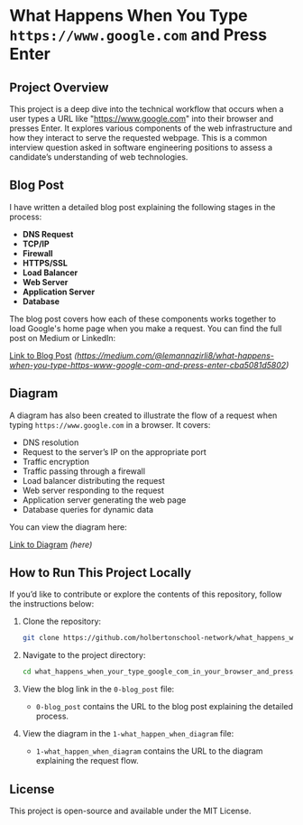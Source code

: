 # What Happens When You Type `https://www.google.com` and Press Enter

## Project Overview
This project is a deep dive into the technical workflow that occurs when a user types a URL like "https://www.google.com" into their browser and presses Enter. It explores various components of the web infrastructure and how they interact to serve the requested webpage. This is a common interview question asked in software engineering positions to assess a candidate’s understanding of web technologies.

## Blog Post
I have written a detailed blog post explaining the following stages in the process:
- **DNS Request**
- **TCP/IP**
- **Firewall**
- **HTTPS/SSL**
- **Load Balancer**
- **Web Server**
- **Application Server**
- **Database**

The blog post covers how each of these components works together to load Google's home page when you make a request. You can find the full post on Medium or LinkedIn:

[Link to Blog Post](#) _(https://medium.com/@lemannazirli8/what-happens-when-you-type-https-www-google-com-and-press-enter-cba5081d5802)_

## Diagram
A diagram has also been created to illustrate the flow of a request when typing `https://www.google.com` in a browser. It covers:
- DNS resolution
- Request to the server’s IP on the appropriate port
- Traffic encryption
- Traffic passing through a firewall
- Load balancer distributing the request
- Web server responding to the request
- Application server generating the web page
- Database queries for dynamic data

You can view the diagram here:

[Link to Diagram](#) _(here)_

## How to Run This Project Locally
If you’d like to contribute or explore the contents of this repository, follow the instructions below:

1. Clone the repository:
    ```bash
    git clone https://github.com/holbertonschool-network/what_happens_when_your_type_google_com_in_your_browser_and_press_enter.git
    ```

2. Navigate to the project directory:
    ```bash
    cd what_happens_when_your_type_google_com_in_your_browser_and_press_enter
    ```

3. View the blog link in the `0-blog_post` file:
    - `0-blog_post` contains the URL to the blog post explaining the detailed process.

4. View the diagram in the `1-what_happen_when_diagram` file:
    - `1-what_happen_when_diagram` contains the URL to the diagram explaining the request flow.

## License
This project is open-source and available under the MIT License.

